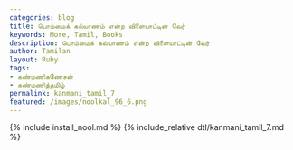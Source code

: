```yaml
---  
categories: blog  
title: பொம்மைக் கல்யாணம் என்ற விளையாட்டின் வேர்
keywords: More, Tamil, Books  
description: பொம்மைக் கல்யாணம் என்ற விளையாட்டின் வேர்
author: Tamilan  
layout: Ruby  
tags:     
- கண்மணிகணேசன்
- கண்மணித்தமிழ்
permalink: kanmani_tamil_7  
featured: /images/noolkal_96_6.png  
---  
```

{% include install_nool.md %} 
{% include_relative dtl/kanmani_tamil_7.md %} 
